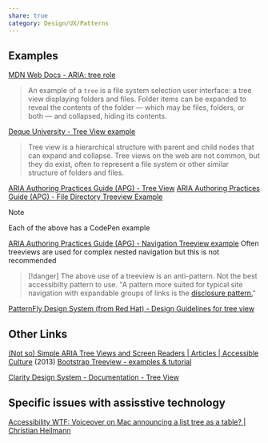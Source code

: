 ```yaml
---
share: true
category: Design/UX/Patterns
---
```


## Examples
[MDN Web Docs - ARIA: tree role](https://developer.mozilla.org/en-US/docs/Web/Accessibility/ARIA/Roles/tree_role) 
> An example of a `tree` is a file system selection user interface: a tree view displaying folders and files. Folder items can be expanded to reveal the contents of the folder — which may be files, folders, or both — and collapsed, hiding its contents.


[Deque University - Tree View example](https://dequeuniversity.com/library/aria/tree-view)
> Tree view is a hierarchical structure with parent and child nodes that can expand and collapse. Tree views on the web are not common, but they do exist, often to represent a file system or other similar structure of folders and files.


[ARIA Authoring Practices Guide (APG) - Tree View](https://www.w3.org/WAI/ARIA/apg/patterns/treeview/)
[ARIA Authoring Practices Guide (APG) - File Directory Treeview Example](https://www.w3.org/WAI/ARIA/apg/example-index/treeview/treeview-1/treeview-1b.html)
> [!note]
> Each of the above has a CodePen example
 
[ARIA Authoring Practices Guide (APG) - Navigation Treeview example](https://www.w3.org/WAI/ARIA/apg/example-index/treeview/treeview-navigation)
Often treeviews are used for complex nested navigation but this is not recommended
> [!danger]
> The above use of a treeview is an anti-pattern. Not the best accessibilty pattern to use. 
> "A pattern more suited for typical site navigation with expandable groups of links is the [disclosure pattern.](https://www.w3.org/WAI/ARIA/apg/patterns/disclosure/)"

[PatternFly Design System (from Red Hat) - Design Guidelines for tree view](https://www.patternfly.org/2021.16/components/tree-view/design-guidelines)

## Other Links
[(Not so) Simple ARIA Tree Views and Screen Readers | Articles | Accessible Culture](http://accessibleculture.org/articles/2013/02/not-so-simple-aria-tree-views-and-screen-readers/) (2013)
[Bootstrap Treeview - examples & tutorial](https://mdbootstrap.com/docs/standard/plugins/tree-view/) 

[Clarity Design System - Documentation - Tree View](https://clarity.design/documentation/tree-view#checkbox-tree)

## Specific issues with assisstive technology

[Accessibility WTF: Voiceover on Mac announcing a list tree as a table? | Christian Heilmann](https://christianheilmann.com/2021/07/28/accessibility-wtf-voiceover-on-mac-announcing-a-list-tree-as-a-table/)
